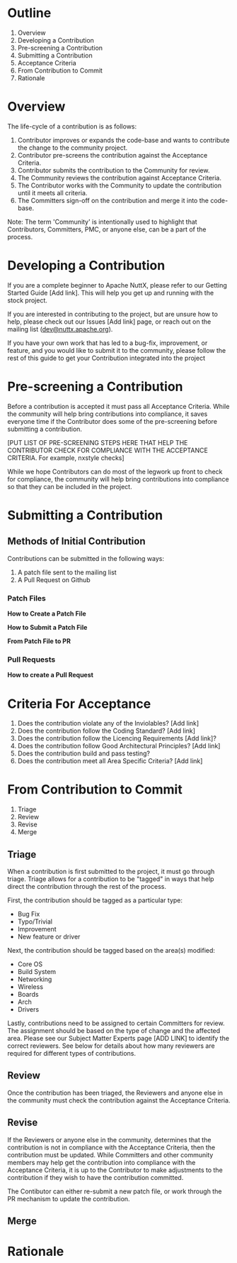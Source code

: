# Outline

1. Overview
2. Developing a Contribution
3. Pre-screening a Contribution
4. Submitting a Contribution
5. Acceptance Criteria
6. From Contribution to Commit
7. Rationale

# Overview

The life-cycle of a contribution is as follows:

1. Contributor improves or expands the code-base and wants to contribute the change to the community project.
2. Contributor pre-screens the contribution against the Acceptance Criteria.
3. Contributor submits the contribution to the Community for review.
4. The Community reviews the contribution against Acceptance Criteria.
5. The Contributor works with the Community to update the contribution until it meets all criteria.
6. The Committers sign-off on the contribution and merge it into the code-base.

Note: The term 'Community' is intentionally used to highlight that Contributors, Committers, PMC, or anyone else, can be a part of the process. 

# Developing a Contribution

If you are a complete beginner to Apache NuttX, please refer to our Getting Started Guide [Add link]. This will help you get up and running with the stock project.

If you are interested in contributing to the project, but are unsure how to help, please check out our Issues [Add link] page, or reach out on the mailing list (dev@nuttx.apache.org).

If you have your own work that has led to a bug-fix, improvement, or feature, and you would like to submit it to the community, please follow the rest of this guide to get your Contribution integrated into the project

# Pre-screening a Contribution

Before a contribution is accepted it must pass all Acceptance Criteria. While the community will help bring contributions into compliance, it saves everyone time if the Contributor does some of the pre-screening before submitting a contribution.

[PUT LIST OF PRE-SCREENING STEPS HERE THAT HELP THE CONTRIBUTOR CHECK FOR COMPLIANCE WITH THE ACCEPTANCE CRITERIA. For example, nxstyle checks]

While we hope Contributors can do most of the legwork up front to check for compliance, the community will help bring contributions into compliance so that they can be included in the project.

# Submitting a Contribution

## Methods of Initial Contribution

Contributions can be submitted in the following ways:

1. A patch file sent to the mailing list
2. A Pull Request on Github

### Patch Files

**How to Create a Patch File**

**How to Submit a Patch File**

**From Patch File to PR**

### Pull Requests

**How to create a Pull Request**

# Criteria For Acceptance

1. Does the contribution violate any of the Inviolables? [Add link]
2. Does the contribution follow the Coding Standard? [Add link]
3. Does the contribution follow the Licencing Requirements [Add link]?
3. Does the contribution follow Good Architectural Principles? [Add link]
4. Does the contribution build and pass testing?
5. Does the contribution meet all Area Specific Criteria? [Add link] 

# From Contribution to Commit

1. Triage
2. Review
3. Revise
4. Merge

## Triage

When a contribution is first submitted to the project, it must go through triage. Triage allows for a contribution to be "tagged" in ways that help direct the contribution through the rest of the process.

First, the contribution should be tagged as a particular type:

- Bug Fix
- Typo/Trivial
- Improvement
- New feature or driver

Next, the contribution should be tagged based on the area(s) modified:

- Core OS
- Build System
- Networking
- Wireless
- Boards
- Arch
- Drivers

Lastly, contributions need to be assigned to certain Committers for review. The assignment should be based on the type of change and the affected area. Please see our Subject Matter Experts page [ADD LINK] to identify the correct reviewers. See below for details about how many reviewers are required for different types of contributions. 

## Review

Once the contribution has been triaged, the Reviewers and anyone else in the community must check the contribution against the Acceptance Criteria. 

## Revise

If the Reviewers or anyone else in the community, determines that the contribution is not in compliance with the Acceptance Criteria, then the contribution must be updated. While Committers and other community members may help get the contribution into compliance with the Acceptance Criteria, it is up to the Contributor to make adjustments to the contribution if they wish to have the contribution committed.

The Contibutor can either re-submit a new patch file, or work through the PR mechanism to update the contribution. 

## Merge

# Rationale
